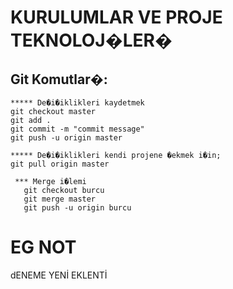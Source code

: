 # KURULUMLAR VE PROJE TEKNOLOJ�LER�

## Git Komutlar�:
   
    ***** De�i�iklikleri kaydetmek
    git checkout master
    git add .
    git commit -m "commit message"
    git push -u origin master
 
    ***** De�i�iklikleri kendi projene �ekmek i�in;
    git pull origin master

     *** Merge i�lemi
       git checkout burcu
       git merge master
       git push -u origin burcu

# EG NOT
dENEME YENİ EKLENTİ
     